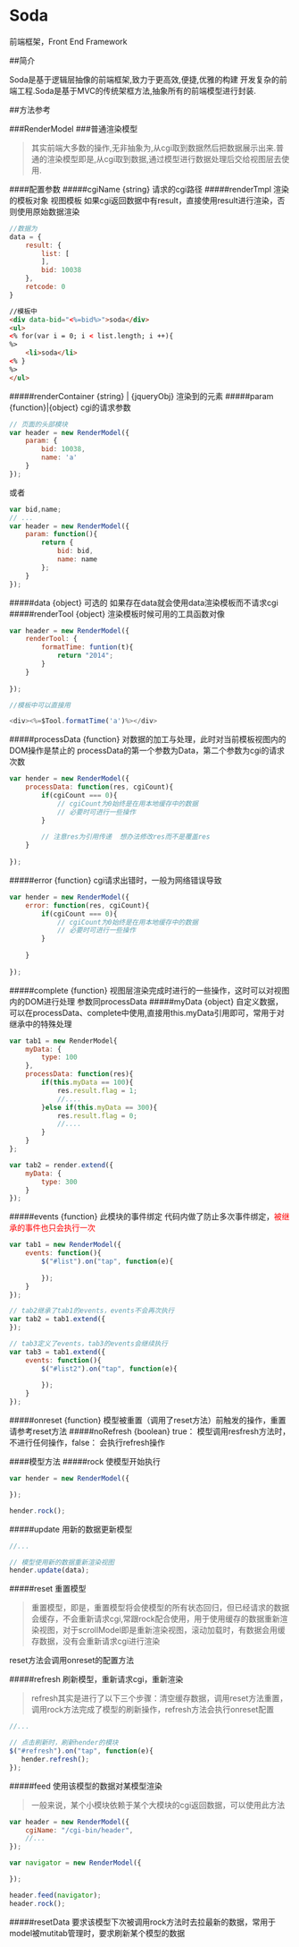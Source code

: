 Soda
====

前端框架，Front End Framework

##简介

Soda是基于逻辑层抽像的前端框架,致力于更高效,便捷,优雅的构建 开发复杂的前端工程.Soda是基于MVC的传统架框方法,抽象所有的前端模型进行封装.

##方法参考

###RenderModel 
###普通渲染模型
>其实前端大多数的操作,无非抽象为,从cgi取到数据然后把数据展示出来.普通的渲染模型即是,从cgi取到数据,通过模型进行数据处理后交给视图层去使用.

####配置参数
#####cgiName {string}  请求的cgi路径
#####renderTmpl 渲染的模板对象
视图模板 如果cgi返回数据中有result，直接使用result进行渲染，否则使用原始数据渲染
```javascript
//数据为
data = {
    result: {
        list: [
        ],
        bid: 10038
    },
    retcode: 0
}
```
```html
//模板中
<div data-bid="<%=bid%>">soda</div>
<ul>
<% for(var i = 0; i < list.length; i ++){
%>
    <li>soda</li>
<% }
%>
</ul>
```
#####renderContainer {string} | {jqueryObj} 渲染到的元素
#####param {function}|{object} cgi的请求参数
```javascript
// 页面的头部模块
var header = new RenderModel({
    param: {
        bid: 10038,
        name: 'a'
    }
});
```
或者
```javascript
var bid,name;
// ...
var header = new RenderModel({
    param: function(){
        return {
            bid: bid,
            name: name
        };
    }
});
```
#####data {object} 可选的 如果存在data就会使用data渲染模板而不请求cgi
#####renderTool {object} 渲染模板时候可用的工具函数对像
```javascript
var header = new RenderModel({
    renderTool: {
        formatTime: funtion(t){
            return "2014";
        }
    }
    
});

//模板中可以直接用

<div><%=$Tool.formatTime('a')%></div>
```
#####processData {function} 对数据的加工与处理，此时对当前模板视图内的DOM操作是禁止的
processData的第一个参数为Data，第二个参数为cgi的请求次数
```javascript
var hender = new RenderModel({
    processData: function(res, cgiCount){
        if(cgiCount === 0){
            // cgiCount为0始终是在用本地缓存中的数据 
            // 必要时可进行一些操作
        }
        
        // 注意res为引用传递  想办法修改res而不是覆盖res
    }
    
});
```
#####error {function} cgi请求出错时，一般为网络错误导致 
```javascript
var hender = new RenderModel({
    error: function(res, cgiCount){
        if(cgiCount === 0){
            // cgiCount为0始终是在用本地缓存中的数据 
            // 必要时可进行一些操作
        }
        
    }
    
});
```
#####complete {function} 视图层渲染完成时进行的一些操作，这时可以对视图内的DOM进行处理
参数同processData
#####myData {object} 自定义数据，可以在processData、complete中使用,直接用this.myData引用即可，常用于对继承中的特殊处理
```javascript
var tab1 = new RenderModel{
    myData: {
        type: 100
    },
    processData: function(res){
        if(this.myData == 100){
            res.result.flag = 1;
            //....
        }else if(this.myData == 300){
            res.result.flag = 0;
            //....
        }
    }
};

var tab2 = render.extend({
    myData: {
        type: 300
    }
});
```
#####events {function} 此模块的事件绑定 代码内做了防止多次事件绑定，<span style="color:red">被继承的事件也只会执行一次</span>
```javascript
var tab1 = new RenderModel({
    events: function(){
        $("#list").on("tap", function(e){
        
        });
    }
});

// tab2继承了tab1的events，events不会再次执行
var tab2 = tab1.extend({
});

// tab3定义了events，tab3的events会继续执行
var tab3 = tab1.extend({
    events: function(){
        $("#list2").on("tap", function(e){
            
        });
    }
});
```
#####onreset {function} 模型被重置（调用了reset方法）前触发的操作，重置请参考reset方法
#####noRefresh {boolean} true： 模型调用resfresh方法时，不进行任何操作，false： 会执行refresh操作

####模型方法
#####rock 使模型开始执行
```javascript
var hender = new RenderModel({

});

hender.rock();
```
#####update 用新的数据更新模型
```javascript
//...

// 模型使用新的数据重新渲染视图
hender.update(data);
```

#####reset 重置模型
>重置模型，即是，重置模型将会使模型的所有状态回归，但已经请求的数据会缓存，不会重新请求cgi,常跟rock配合使用，用于使用缓存的数据重新渲染视图，对于scrollModel即是重新渲染视图，滚动加载时，有数据会用缓存数据，没有会重新请求cgi进行渲染

reset方法会调用onreset的配置方法


#####refresh 刷新模型，重新请求cgi，重新渲染
>refresh其实是进行了以下三个步骤：清空缓存数据，调用reset方法重置，调用rock方法完成了模型的刷新操作，refresh方法会执行onreset配置

```javascript
//...

// 点击刷新时，刷新hender的模块
$("#refresh").on("tap", function(e){
   hender.refresh(); 
});

```

#####feed 使用该模型的数据对某模型渲染
>一般来说，某个小模块依赖于某个大模块的cgi返回数据，可以使用此方法

```javascript
var header = new RenderModel({
    cgiName: "/cgi-bin/header",
    //...
});

var navigator = new RenderModel({

});

header.feed(navigator);
header.rock();
```
#####resetData 要求该模型下次被调用rock方法时去拉最新的数据，常用于model被mutitab管理时，要求刷新某个模型的数据


